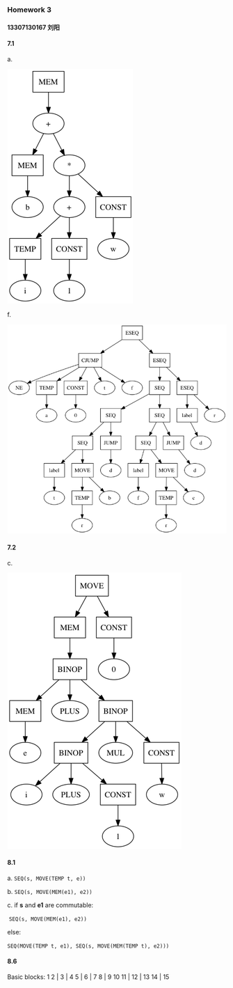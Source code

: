 ### Homework 3 

#### 13307130167 刘阳

#### 7.1

a.

 ![7.1a](pic/7.1a.png)

f.

 ![7.1f](pic/7.1f.png)

#### 7.2

c.

 ![7.2c](pic/7.2c.png)

#### 8.1

a. `SEQ(s, MOVE(TEMP t, e))`

b. `SEQ(s, MOVE(MEM(e1), e2))`

c. if **s** and **e1** are commutable:

​	`SEQ(s, MOVE(MEM(e1), e2))`

  else:

​    `SEQ(MOVE(TEMP t, e1), SEQ(s, MOVE(MEM(TEMP t), e2)))`



#### 8.6

Basic blocks: 1 2 | 3 | 4 5 | 6 | 7 8 | 9 10 11 | 12 | 13 14 | 15

​	